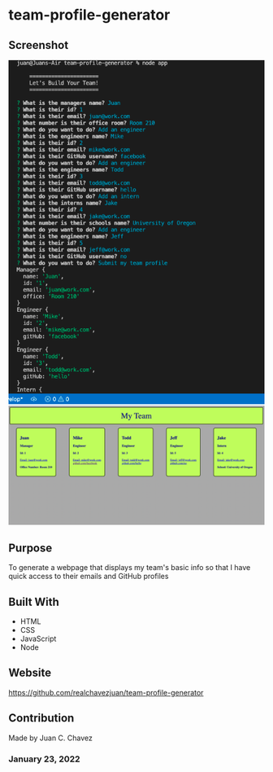 # team-profile-generator

## Screenshot
![Alt text](./assets/images/Screenshot-terminal.PNG?raw=true "Terminal")
![Alt text](./assets/images/Screenshot-webpage.PNG?raw=true "Webpage")

## Purpose
To generate a webpage that displays my team's basic info
so that I have quick access to their emails and GitHub profiles

## Built With
- HTML
- CSS
- JavaScript
- Node

## Website
https://github.com/realchavezjuan/team-profile-generator

## Contribution
Made by Juan C. Chavez

### January 23, 2022